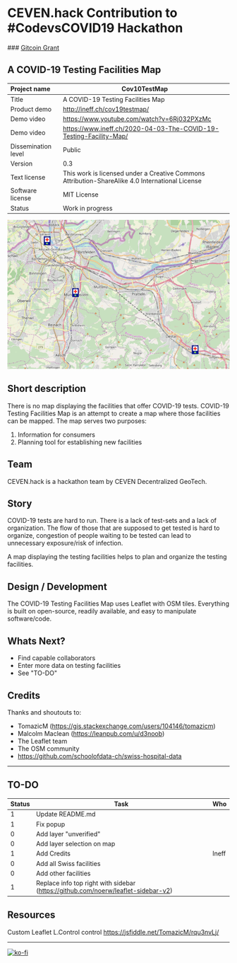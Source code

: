 # CEVEN.hack Contribution to #CodevsCOVID19 Hackathon

### [Gitcoin Grant](https://gitcoin.co/grants/700/covid-19-testing-facilities-map)

## A COVID-19 Testing Facilities Map

| Project name        | Cov10TestMap                                                 |
| :------------------ | ------------------------------------------------------------ |
| Title               | A COVID-19 Testing Facilities Map                            |
| Product demo        | http://ineff.ch/cov19testmap/                                |
| Demo video          | https://www.youtube.com/watch?v=6Rj032PXzMc                  |
| Demo video          | https://www.ineff.ch/2020-04-03-The-COVID-19-Testing-Facility-Map/                  |
| Dissemination level | Public                                                       |
| Version             | 0.3                                                          |
| Text license        | This work is licensed under a Creative Commons Attribution-ShareAlike 4.0 International License |
| Software license    | MIT License                                                  |
| Status              | Work in progress                                              |

![Screenshot Map](img/screener_map.png)

## Short description

There is no map displaying the facilities that offer COVID-19 tests. COVID-19 Testing Facilities Map is an attempt to create a map where those facilities can be mapped. The map serves two purposes:

1. Information for consumers
2. Planning tool for establishing new facilities

## Team 

CEVEN.hack is a hackathon team by CEVEN Decentralized GeoTech. 

## Story

COVID-19 tests are hard to run. There is a lack of test-sets and a lack of organization. The flow of those that are supposed to get tested is hard to organize, congestion of people waiting to be tested can lead to unnecessary exposure/risk of infection.

A map displaying the testing facilities helps to plan and organize the testing facilities. 

## Design / Development

The COVID-19 Testing Facilities Map uses Leaflet with OSM tiles. Everything is built on open-source, readily available, and easy to manipulate software/code.

## Whats Next?

- Find capable collaborators
- Enter more data on testing facilities
- See "TO-DO"

## Credits

Thanks and shoutouts to:

- TomazicM (https://gis.stackexchange.com/users/104146/tomazicm) 
- Malcolm Maclean (https://leanpub.com/u/d3noob)
- The Leaflet team
- The OSM community
- https://github.com/schoolofdata-ch/swiss-hospital-data

------

## TO-DO

| Status | Task                            | Who   |
| ------ | ------------------------------- | ----- |
| 1      | Update README.md                |       |
| 1      | Fix  popup                      |       |
| 0      | Add layer "unverified"          |       |
| 0      | Add layer selection on map      |       |
| 1      | Add Credits                     | Ineff |
| 0      | Add all Swiss facilities        |       |
| 0      | Add other facilities            |       |
| 1      | Replace info top right with sidebar (https://github.com/noerw/leaflet-sidebar-v2)            |       |


## Resources 

Custom Leaflet L.Control control https://jsfiddle.net/TomazicM/rqu3nvLj/

------

[![ko-fi](https://www.ko-fi.com/img/githubbutton_sm.svg)](https://ko-fi.com/H2H21K2BH)
